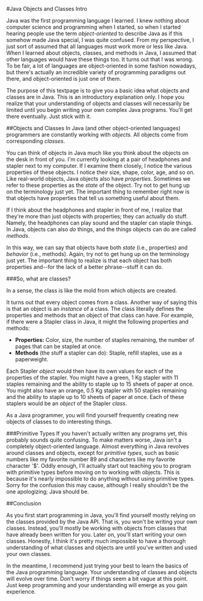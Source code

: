 #Java Objects and Classes Intro

Java was the first programming language I learned. I knew nothing about computer science and programming when I started, so when I started hearing people use the term *object-oriented* to describe Java as if this somehow made Java special, I was quite confused. From my perspective, I just sort of assumed that all languages must work more or less like Java. When I learned about objects, classes, and methods in Java, I assumed that other languages would have these things too. It turns out that I was wrong. To be fair, a lot of languages are object-oriented in some fashion nowadays, but there's actually an incredible variety of programming paradigms out there, and object-oriented is just one of them.

The purpose of this textpage is to give you a basic idea what objects and classes are in Java. This is an introductory explanation only. I hope you realize that your understanding of objects and classes will necessarily be limited until you begin writing your own complex Java programs. You'll get there eventually. Just stick with it.

##Objects and Classes
In Java (and other object-oriented languages) programmers are constantly working with *objects.* All objects come from corresponding *classes*.

You can think of objects in Java much like you think about the objects on the desk in front of you. I'm currently looking at a pair of headphones and stapler next to my computer. If I examine them closely, I notice the various properties of these objects. I notice their size, shape, color, age, and so on. Like real-world objects, Java objects also have *properties*. Sometimes we refer to these properties as the *state* of the object. Try not to get hung up on the terminology just yet. The important thing to remember right now is that objects have properties that tell us something useful about them.

If I think about the headphones and stapler in front of me, I realize that they're more than just objects with properties; they can actually do stuff. Namely, the headphones can play sound and the stapler can staple things. In Java, objects can also *do* things, and the things objects can do are called *methods*.

In this way, we can say that objects have both *state* (i.e., properties) and *behavior* (i.e., methods). Again, try not to get hung up on the terminology just yet. The important thing to realize is that each object has both properties and--for the lack of a better phrase--stuff it can do.

###So, what are classes?

In a sense, the class is like the mold from which objects are created.

It turns out that every object comes from a class. Another way of saying this is that an object is an *instance* of a class. The class literally defines the properties and methods that an object of that class can have. For example, if there were a Stapler class in Java, it might the following properties and methods:

* **Properties:** Color, size, the number of staples remaining, the number of pages that can be stapled at once.
* **Methods** (the stuff a stapler can do): Staple, refill staples, use as a paperweight.

Each Stapler *object* would then have its own values for each of the properties of the stapler. You might have a green, 1 Kg stapler with 11 staples remaining and the ability to staple up to 15 sheets of paper at once. You might also have an orange, 0.5 Kg stapler with 50 staples remaining and the ability to staple up to 10 sheets of paper at once. Each of these staplers would be an *object* of the Stapler *class*.


As a Java programmer, you will find yourself frequently creating new objects of classes to do interesting things.

###Primitive Types
If you haven't actually written any programs yet, this probably sounds quite confusing. To make matters worse, Java isn't a completely object-oriented language. Almost everything in Java revolves around classes and objects, except for *primitive types*, such as basic numbers like my favorite number 89 and characters like my favorite character '$'. Oddly enough, I'll actually start out teaching you to program with primitive types before moving on to working with objects. This is because it's nearly impossible to do anything without using primitive types. Sorry for the confusion this may cause, although I really shouldn't be the one apologizing; Java should be.

##Conclusion

As you first start programming in Java, you'll find yourself mostly relying on the classes provided by the Java API. That is, you won't be writing your own classes. Instead, you'll mostly be working with objects from classes that have already been written for you. Later on, you'll start writing your own classes. Honestly, I think it's pretty much impossible to have a thorough understanding of what classes and objects are until you've written and used your own classes.

In the meantime, I recommend just trying your best to learn the basics of the Java programming language. Your understanding of classes and objects will evolve over time. Don't worry if things seem a bit vague at this point. Just keep programming and your understanding will emerge as you gain experience.
